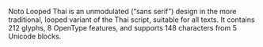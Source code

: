 Noto Looped Thai is an unmodulated (“sans serif”) design in the more traditional, looped variant of the Thai script, suitable for all texts. It contains 212 glyphs, 8 OpenType features, and supports 148 characters from 5 Unicode blocks.